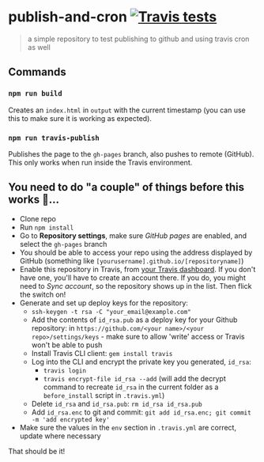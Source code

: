 # publish-and-cron [![Travis tests][travis-image]][travis-url]

> a simple repository to test publishing to github and using travis cron as well

## Commands

### `npm run build`

Creates an `index.html` in `output` with the current timestamp (you can use this to make sure it is working as expected).

### `npm run travis-publish`

Publishes the page to the `gh-pages` branch, also pushes to remote (GitHub). This only works when run inside the Travis environment.

## You need to do "a couple" of things before this works 💯...

* Clone repo
* Run `npm install`
* Go to **Repository settings**, make sure *GitHub pages* are enabled, and select the `gh-pages` branch
* You should be able to access your repo using the address displayed by GitHub (something like `[yourusername].github.io/[repositoryname]`)
* Enable this repository in Travis, from [your Travis dashboard](https://travis-ci.org/profile). If you don't have one, you'll have to create an account there. If you do, you might need to *Sync account*, so the repository shows up in the list. Then flick the switch on!
* Generate and set up deploy keys for the repository:
  * `ssh-keygen -t rsa -C "your_email@example.com"`
  * Add the contents of `id_rsa.pub` as a deploy key for your Github repository: in `https://github.com/<your name>/<your repo>/settings/keys` - make sure to allow 'write' access or Travis won't be able to push
  * Install Travis CLI client: `gem install travis`
  * Log into the CLI and encrypt the private key you generated, `id_rsa`:
    * `travis login`
    * `travis encrypt-file id_rsa --add` (will add the decrypt command to recreate `id_rsa` in the current folder as a `before_install` script in `.travis.yml`)
  * Delete `id_rsa` and `id_rsa.pub`: `rm id_rsa id_rsa.pub`
  * Add `id_rsa.enc` to git and commit: `git add id_rsa.enc; git commit -m 'add encrypted key'`
* Make sure the values in the `env` section in `.travis.yml` are correct, update where necessary

That should be it!



[travis-image]: https://travis-ci.org/sole/publish-and-cron.svg?branch=master
[travis-url]: https://travis-ci.org/sole/publish-and-cron
